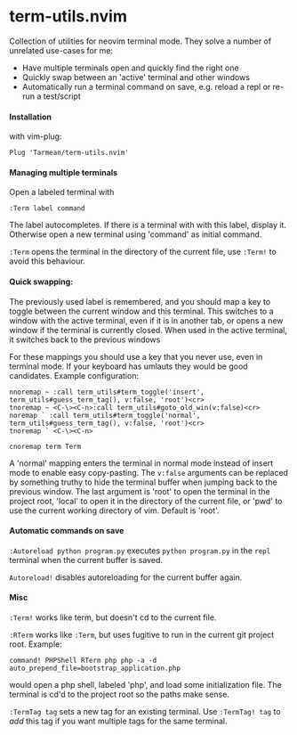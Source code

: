# term-utils.nvim

Collection of utilities for neovim terminal mode. They solve a number of unrelated use-cases for me:

- Have multiple terminals open and quickly find the right one
- Quickly swap between an 'active' terminal and other windows
- Automatically run a terminal command on save, e.g. reload a repl or re-run a
  test/script


#### Installation

with vim-plug:

    Plug 'Tarmean/term-utils.nvim'

#### Managing multiple terminals

Open a labeled terminal with

    :Term label command

The label autocompletes. If there is a terminal with with this label, display
it. Otherwise open a new terminal using 'command' as initial command.

`:Term` opens the terminal in the directory of the current file, use `:Term!` to avoid this behaviour.

#### Quick swapping:

The previously used label is remembered, and you should map a key to toggle between the current window and this terminal. This switches to a window with the active terminal, even if it is in another tab, or opens a new window if the terminal is currently closed. When used in the active terminal, it switches back to the previous windows

For these mappings you should use a key that you never use, even in terminal mode. If your keyboard has umlauts they would be good candidates. Example configuration:

    nnoremap ~ :call term_utils#term_toggle('insert', term_utils#guess_term_tag(), v:false, 'root')<cr>
    tnoremap ~ <C-\><C-n>:call term_utils#goto_old_win(v:false)<cr>
    noremap ` :call term_utils#term_toggle('normal', term_utils#guess_term_tag(), v:false, 'root')<cr>
    tnoremap ` <C-\><C-n>

    cnoremap term Term


A 'normal' mapping enters the terminal in normal mode instead of insert mode to enable easy copy-pasting. The `v:false` arguments can be replaced by something truthy to hide the terminal buffer when jumping back to the previous window.
The last argument is 'root' to open the terminal in the project root, 'local' to open it in the directory of the current file, or 'pwd' to use the current working directory of vim. Default is 'root'.



#### Automatic commands on save

`:Autoreload python program.py` executes `python program.py` in the `repl` terminal when the current buffer is saved. 

`Autoreload!` disables autoreloading for the current buffer again.

#### Misc

`:Term!` works like term, but doesn't cd to the current file.

`:RTerm` works like `:Term`, but uses fugitive to run in the current git project root. Example:

    command! PHPShell RTerm php php -a -d auto_prepend_file=bootstrap_application.php

would open a php shell, labeled 'php', and load some initialization file. The terminal is cd'd to the project root so the paths make sense.


`:TermTag tag` sets a new tag for an existing terminal. Use `:TermTag! tag` to *add* this tag if you want multiple tags for the same terminal.


